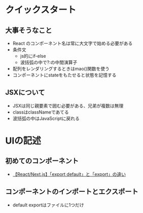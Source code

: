 # クイックスタート
## 大事そうなこと
- React のコンポーネント名は常に大文字で始める必要がある
- 条件文
  - js的にif-else
  - 波括弧の中で?:の中間演算子
- 配列をレンダリングするときはmao()関数を使う
- コンポーネントにstateをもたせると状態を記憶する
## JSXについて
- JSXは同じ親要素で囲む必要がある、兄弟が複数は無理
- classはclassNameであてる
- 波括弧の中はJavaScriptに戻れる

# UIの記述
## 初めてのコンポーネント
- [【React/Next.js】「export default」と「export」の違い](https://zenn.dev/seetsuko/articles/f378bf513d6231)
## コンポーネントのインポートとエクスポート
- default exportはファイルに1つだけ